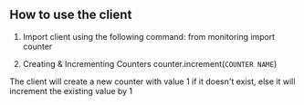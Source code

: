 How to use the client
------------------------------    

1) Import client using the following command:
      from monitoring import counter

2) Creating & Incrementing Counters
      counter.increment(`COUNTER NAME`)

  The client will create a new counter with value 1 if it doesn't exist, else it will increment the existing value by 1